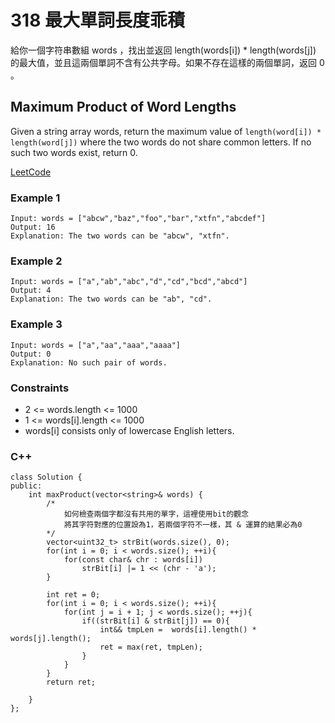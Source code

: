 # 318 最大單詞長度乖積

給你一個字符串數組 words ，找出並返回 length(words[i]) * length(words[j]) 的最大值，並且這兩個單詞不含有公共字母。如果不存在這樣的兩個單詞，返回 0 。

## Maximum Product of Word Lengths

Given a string array words, return the maximum value of `length(word[i]) * length(word[j])` where the two words do not share common letters. If no such two words exist, return 0.
 
[LeetCode](https://leetcode.cn/problems/maximum-product-of-word-lengths/)

### Example 1

```
Input: words = ["abcw","baz","foo","bar","xtfn","abcdef"]
Output: 16
Explanation: The two words can be "abcw", "xtfn".
```

### Example 2

```
Input: words = ["a","ab","abc","d","cd","bcd","abcd"]
Output: 4
Explanation: The two words can be "ab", "cd".
```
### Example 3

```
Input: words = ["a","aa","aaa","aaaa"]
Output: 0
Explanation: No such pair of words.
```

### Constraints

* 2 <= words.length <= 1000
* 1 <= words[i].length <= 1000
* words[i] consists only of lowercase English letters.

### C++ 

```
class Solution {
public:
    int maxProduct(vector<string>& words) {
        /*
            如何檢查兩個字都沒有共用的單字，這裡使用bit的觀念
            將其字符對應的位置設為1，若兩個字符不一樣，其 & 運算的結果必為0
        */
        vector<uint32_t> strBit(words.size(), 0);
        for(int i = 0; i < words.size(); ++i){
            for(const char& chr : words[i])
                strBit[i] |= 1 << (chr - 'a');
        }
        
        int ret = 0;
        for(int i = 0; i < words.size(); ++i){
            for(int j = i + 1; j < words.size(); ++j){
                if((strBit[i] & strBit[j]) == 0){
                    int&& tmpLen =  words[i].length() * words[j].length();
                    ret = max(ret, tmpLen);
                }
            }
        }
        return ret;

    }
};
```